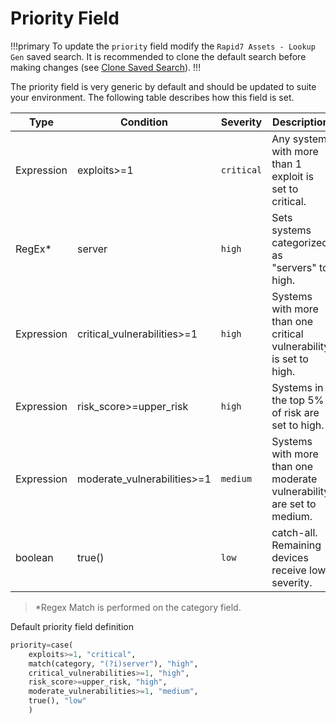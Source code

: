 # Priority Field

!!!primary To update the `priority` field modify the `Rapid7 Assets - Lookup Gen` saved search. It is recommended to clone the default search before making changes (see [Clone Saved Search](clone-search.md)).
!!!

The priority field is very generic by default and should be updated to suite your environment. The following table describes how this field is set.

Type | Condition | Severity | Description
---- | --------- | -------- | -----------
Expression | exploits>=1 | `critical` | Any system with more than 1 exploit is set to critical.
RegEx\* | server | `high` | Sets systems categorized as "servers" to high.
Expression | critical_vulnerabilities>=1 | `high` | Systems with more than one critical vulnerability is set to high.
Expression | risk_score>=upper_risk | `high` | Systems in the top 5% of risk are set to high.
Expression | moderate_vulnerabilities>=1 | `medium` | Systems with more than one moderate vulnerability are set to medium.
boolean | true() | `low` | catch-all. Remaining devices receive low severity.


> \*Regex Match is performed on the category field.

Default priority field definition

```python
priority=case(
    exploits>=1, "critical", 
    match(category, "(?i)server"), "high", 
    critical_vulnerabilities>=1, "high", 
    risk_score>=upper_risk, "high",
    moderate_vulnerabilities>=1, "medium", 
    true(), "low"
    )
```

